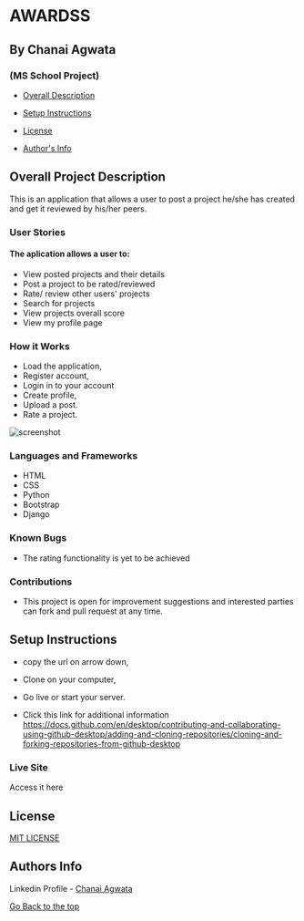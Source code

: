 # AWARDSS
## By Chanai Agwata
### (MS School Project)

* [Overall Description](https://github.com/chanaiagwata/Instagram-Clone#overall-project-description)

* [Setup Instructions](https://github.com/chanaiagwata/Instagram-Clone#setup-instructions)

* [License](https://github.com/chanaiagwata/Instagram-Clone#license)

* [Author's Info](https://github.com/chanaiagwata/Instagram-Clone#authors-info)

## Overall Project Description
<p>This is an application that allows a user to post a project he/she has created and get it reviewed by his/her peers.</p>

### User Stories
#### The aplication allows a user to:
* View posted projects and their details
* Post a project to be rated/reviewed
* Rate/ review other users' projects
* Search for projects 
* View projects overall score
* View my profile page

### How it Works
* Load the application,
* Register account,
* Login in to your account
* Create profile,
* Upload a post.
* Rate a project.

![screenshot]()
### Languages and Frameworks
* HTML
* CSS
* Python
* Bootstrap
* Django
### Known Bugs
* The rating functionality is yet to be achieved
### Contributions
* This project is open for improvement suggestions and interested parties can fork and pull request at any time.

## Setup Instructions
* copy the url on arrow down,
* Clone on your computer,
* Go live or start your server.

* Click this link for additional information https://docs.github.com/en/desktop/contributing-and-collaborating-using-github-desktop/adding-and-cloning-repositories/cloning-and-forking-repositories-from-github-desktop

### Live Site
Access it here  


## License
[MIT LICENSE](LICENSE)


## Authors Info

Linkedin Profile - [Chanai Agwata](https://www.linkedin.com/in/chanai-agwata-90a345146/)

[Go Back to the top](#portfolio)
